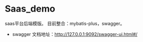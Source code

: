 # Saas_demo
saas平台后端模版。
目前整合：mybatis-plus，swagger。

* swagger 文档地址：http://127.0.0.1:9092/swagger-ui.html#/
